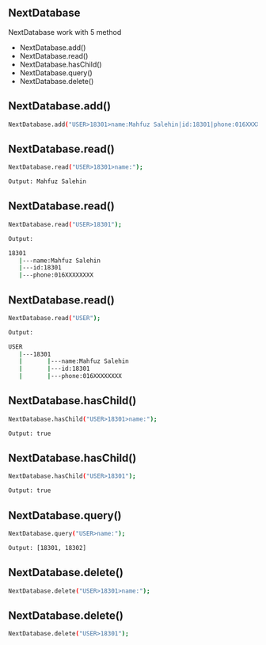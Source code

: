 ## NextDatabase

NextDatabase work with 5 method 
-  NextDatabase.add()
-  NextDatabase.read()
-  NextDatabase.hasChild()
-  NextDatabase.query()
-  NextDatabase.delete()


## NextDatabase.add()
```bash
NextDatabase.add("USER>18301>name:Mahfuz Salehin|id:18301|phone:016XXXXXXXX");
```

## NextDatabase.read()
```bash
NextDatabase.read("USER>18301>name:");
```
```bash
Output: Mahfuz Salehin 

```

## NextDatabase.read()
```bash
NextDatabase.read("USER>18301");
```
```bash
Output:

18301
   |---name:Mahfuz Salehin
   |---id:18301
   |---phone:016XXXXXXXX   

```

## NextDatabase.read()
```bash
NextDatabase.read("USER");
```
```bash
Output:

USER
   |---18301
   |       |---name:Mahfuz Salehin
   |       |---id:18301
   |       |---phone:016XXXXXXXX   

```

## NextDatabase.hasChild()
```bash
NextDatabase.hasChild("USER>18301>name:");
```
```bash
Output: true 

```

## NextDatabase.hasChild()
```bash
NextDatabase.hasChild("USER>18301");
```
```bash
Output: true 

```

## NextDatabase.query()
```bash
NextDatabase.query("USER>name:");
```
```bash
Output: [18301, 18302]

```

## NextDatabase.delete()
```bash
NextDatabase.delete("USER>18301>name:");
```

## NextDatabase.delete()
```bash
NextDatabase.delete("USER>18301");
```
